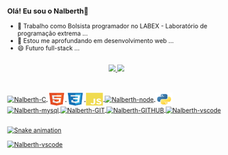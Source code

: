 ### Olá! Eu sou o Nalberth👋

- 🔭 Trabalho como Bolsista programador no LABEX - Laboratório de programação extrema ...
- 🌱 Estou me aprofundando em desenvolvimento web ...
- 😄 Futuro full-stack ...

##

<div align="center">
    <a href="https://github.com/NalbertC">
    <img height="180em" src="https://github-readme-stats.vercel.app/api?username=NalbertC&show_icons=true&theme=tokyonight&include_all_commits=true&count_private=true"/>
    <img height="180em" src="https://github-readme-stats.vercel.app/api/top-langs/?username=NalbertC&layout=compact&langs_count=7&theme=tokyonight"/>
</div>
    
       
##
          

<div style="display: inline_block"><br>
    
  <img align="center" alt="Nalberth-C" height="30" width="40" src="https://cdn.jsdelivr.net/gh/devicons/devicon/icons/c/c-original.svg">
  <!--   <img align="center" alt="Nalberth-Ts" height="30" width="40" src="https://raw.githubusercontent.com/devicons/devicon/master/icons/typescript/typescript-plain.svg"> -->
  <!--   <img align="center" alt="Nalberth-React" height="30" width="40" src="https://raw.githubusercontent.com/devicons/devicon/master/icons/react/react-original.svg"> -->
  <img align="center" alt="Nalberth-HTML" height="30" width="40" src="https://raw.githubusercontent.com/devicons/devicon/master/icons/html5/html5-original.svg">
  <img align="center" alt="Nalberth-CSS" height="30" width="40" src="https://raw.githubusercontent.com/devicons/devicon/master/icons/css3/css3-original.svg">
  <img align="center" alt="Nalberth-Js" height="30" width="40" src="https://raw.githubusercontent.com/devicons/devicon/master/icons/javascript/javascript-plain.svg">
  <img align="center" alt="Nalberth-node" height="30" width="40" src="https://cdn.jsdelivr.net/gh/devicons/devicon/icons/nodejs/nodejs-plain.svg" />
  <img align="center" alt="Nalberth-Python" height="30" width="40" src="https://raw.githubusercontent.com/devicons/devicon/master/icons/python/python-original.svg">
  <img align="center" alt="Nalberth-mysql" height="30" width="40" src="https://cdn.jsdelivr.net/gh/devicons/devicon/icons/mysql/mysql-original-wordmark.svg" />
  <img align="center" alt="Nalberth-GIT" height="30" width="40" src="https://cdn.jsdelivr.net/gh/devicons/devicon/icons/git/git-original.svg" />
  <img align="center" alt="Nalberth-GITHUB" height="30" width="40" src="https://cdn.jsdelivr.net/gh/devicons/devicon/icons/github/github-original.svg" />
  <img align="center" alt="Nalberth-vscode" height="30" width="40" src="https://cdn.jsdelivr.net/gh/devicons/devicon/icons/vscode/vscode-original.svg" />
          
 
          
    
</div>
    
  ##  
    
![Snake animation](https://github.com/NalbertC/NalbertC/blob/output/github-contribution-grid-snake.svg)
    
    
<img align="center" alt="Nalberth-vscode"  width="300" src="https://lh3.googleusercontent.com/S4FVRZ0H7dC14iktkXVvNDfuGhmRY2KIxe9E25AaOBIZKAAce3OcVIdIX8X9pW9c1nsB3H3zsMn6F1mAPVt1sCMP5DbWAXaojzOHYRMpYMincOi1sPegA2Nj8shn3TBv45Bn2V6hK8r06UttcphoEsc3-7PcPEZ5ggCd6PGxDyd3SlPDh7x8ufN8eB9OoZIFEGbGNWqshKQ0gOr1lGzmEUpIE7-8Ou4tFMgJFvtlzc5sbZZCcf3jKABMUpNtET33-knMV3_PIYVxKm7rVIO3lIXB1joovV0m_m4iOxcmlGHbZ0c8lrinzhixrIaH39K7cMD8rJyE-w7w1k3hpSz69-F7iVVhJzZwBjXqasIpsn6DMKElL44_1Pnijkd25iEA0iC0gNJUsmn-zT-64Act5HFx59W9a-oIHzc4mf31TyAcSl3Aqcda8nS7xE2OQ6PU3TU-Njyxmih-lGEVTj39HXG6GNmqzJR5kbGGPbEiBWiD7MAwjZZahnLsjRql1PIu9uXf-Xszukg6OtTTn6zc8PaPLPkAUfjhIixsvHke4iu3qmw7bQ2nkf7F5wJmhy3gHDVvIj8IF2kAp4bYcbnfuwTB8IciESrQdd4DQ97Cln4kBRMLZg717rggMYB2hRAs3AXCwBs3UuoyaGwR4xhYBberOtMcYRvvgI8byHBJRukRpKLiEZC5tHzlgeatrW4TKWvlPTw161T0WqVBZ6EcM8Z8Ujz7rEuq-gf4B01f6CYYV9vMUmLBEjCTbExJvvuqC8cAmOxw4cWmAFIhkRcKj-0qBnv9lGw=w694-h460-no?authuser=0"/>
